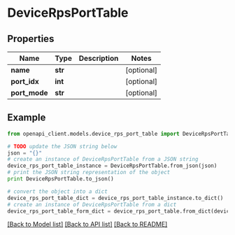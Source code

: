 # DeviceRpsPortTable


## Properties

Name | Type | Description | Notes
------------ | ------------- | ------------- | -------------
**name** | **str** |  | [optional] 
**port_idx** | **int** |  | [optional] 
**port_mode** | **str** |  | [optional] 

## Example

```python
from openapi_client.models.device_rps_port_table import DeviceRpsPortTable

# TODO update the JSON string below
json = "{}"
# create an instance of DeviceRpsPortTable from a JSON string
device_rps_port_table_instance = DeviceRpsPortTable.from_json(json)
# print the JSON string representation of the object
print DeviceRpsPortTable.to_json()

# convert the object into a dict
device_rps_port_table_dict = device_rps_port_table_instance.to_dict()
# create an instance of DeviceRpsPortTable from a dict
device_rps_port_table_form_dict = device_rps_port_table.from_dict(device_rps_port_table_dict)
```
[[Back to Model list]](../README.md#documentation-for-models) [[Back to API list]](../README.md#documentation-for-api-endpoints) [[Back to README]](../README.md)


